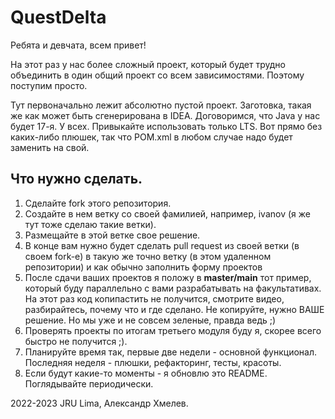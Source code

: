 # QuestDelta

Ребята и девчата, всем привет!

На этот раз у нас более сложный проект, который будет трудно объединить 
в один общий проект со всем зависимостями.
Поэтому поступим просто. 

Тут первоначально лежит абсолютно пустой проект. Заготовка, такая же как может быть сгенерирована в IDEA.
Договоримся, что Java у нас будет 17-я. У всех. Привыкайте использовать только LTS.
Вот прямо без каких-либо плюшек, так что POM.xml в любом случае надо будет заменить на свой.

## Что нужно сделать.

1. Сделайте fork этого репозитория.
2. Создайте в нем ветку со своей фамилией, например, ivanov (я же тут тоже сделаю такие ветки).
3. Размещайте в этой ветке свое решение.
4. В конце вам нужно будет сделать pull request из своей ветки (в своем fork-e) 
   в такую же точно ветку (в этом удаленном репозитории) и как обычно заполнить форму проектов
5. После сдачи ваших проектов я положу в **master/main** тот пример, который буду 
   параллельно с вами разрабатывать на факультативах. На этот раз код копипастить не получится, 
   смотрите видео, разбирайтесь, почему что и где сделано.
   Не копируйте, нужно ВАШЕ решение. Но мы уже и не совсем зеленые, правда ведь ;)
6. Проверять проекты по итогам третьего модуля буду я, скорее всего быстро не получится ;).
7. Планируйте время так, первые две недели - основной функционал. 
   Последняя неделя - плюшки, рефакторинг, тесты, красоты.
8. Если будут какие-то моменты - я обновлю это README. Поглядывайте периодически.

2022-2023 JRU Lima, Александр Хмелев.

